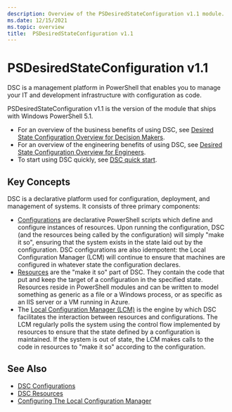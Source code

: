 ```yaml
---
description: Overview of the PSDesiredStateConfiguration v1.1 module.
ms.date: 12/15/2021
ms.topic: overview
title:  PSDesiredStateConfiguration v1.1
---
```

# PSDesiredStateConfiguration v1.1

DSC is a management platform in PowerShell that enables you to manage your IT and development
infrastructure with configuration as code.

PSDesiredStateConfiguration v1.1 is the version of the module that ships with Windows PowerShell
5.1.

- For an overview of the business benefits of using DSC, see
  [Desired State Configuration Overview for Decision Makers](overview/decisionMaker.md).
- For an overview of the engineering benefits of using DSC, see
  [Desired State Configuration Overview for Engineers](overview/DscForEngineers.md).
- To start using DSC quickly, see [DSC quick start](quickstarts/website-quickstart.md).

## Key Concepts

DSC is a declarative platform used for configuration, deployment, and management of systems. It
consists of three primary components:

- [Configurations](configurations/configurations.md) are declarative PowerShell scripts which
  define and configure instances of resources. Upon running the configuration, DSC (and the
  resources being called by the configuration) will simply "make it so", ensuring that the system
  exists in the state laid out by the configuration. DSC configurations are also idempotent: the
  Local Configuration Manager (LCM) will continue to ensure that machines are configured in whatever
  state the configuration declares.
- [Resources](resources/resources.md) are the "make it so" part of DSC. They contain the code
  that put and keep the target of a configuration in the specified state. Resources reside in
  PowerShell modules and can be written to model something as generic as a file or a Windows
  process, or as specific as an IIS server or a VM running in Azure.
- The [Local Configuration Manager (LCM)](managing-nodes/metaConfig.md) is the engine by which
  DSC facilitates the interaction between resources and configurations. The LCM regularly polls the
  system using the control flow implemented by resources to ensure that the state defined by a
  configuration is maintained. If the system is out of state, the LCM makes calls to the code in
  resources to "make it so" according to the configuration.

## See Also

- [DSC Configurations](configurations/configurations.md)
- [DSC Resources](resources/resources.md)
- [Configuring The Local Configuration Manager](managing-nodes/metaConfig.md)
